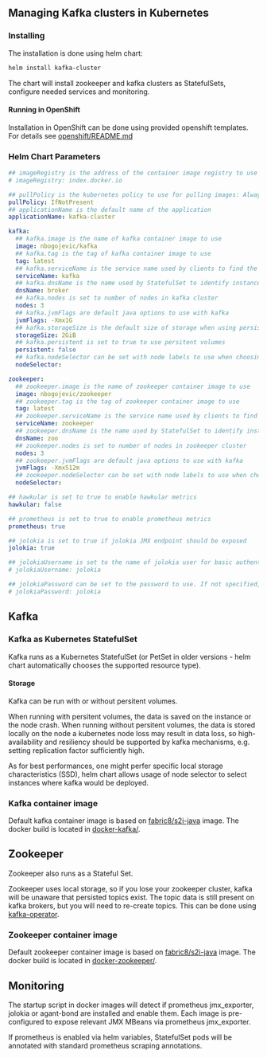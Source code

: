 ## Managing Kafka clusters in Kubernetes

### Installing

The installation is done using helm chart:

```bash
helm install kafka-cluster
``` 

The chart will install zookeeper and kafka clusters as StatefulSets, configure needed services and monitoring.

#### Running in OpenShift

Installation in OpenShift can be done using provided openshift templates. For details see [openshift/README.md](openshift/README.md)

### Helm Chart Parameters

```yaml
## imageRegistry is the address of the container image registry to use
# imageRegistry: index.docker.io

## pullPolicy is the kubernetes policy to use for pulling images: Always, IfNotPresent, Never
pullPolicy: IfNotPresent
## applicationName is the default name of the application
applicationName: kafka-cluster

kafka:
  ## kafka.image is the name of kafka container image to use
  image: nbogojevic/kafka
  ## kafka.tag is the tag of kafka container image to use
  tag: latest
  ## kafka.serviceName is the service name used by clients to find the cluster
  serviceName: kafka
  ## kafka.dnsName is the name used by StatefulSet to identify instances
  dnsName: broker
  ## kafka.nodes is set to number of nodes in kafka cluster
  nodes: 3
  ## kafka.jvmFlags are default java options to use with kafka
  jvmFlags: -Xmx1G
  ## kafka.storageSize is the default size of storage when using persistent volumes
  storageSize: 2GiB
  ## kafka.persistent is set to true to use persitent volumes
  persistent: false
  ## kafka.nodeSelector can be set with node labels to use when choosing nodes to deploy
  nodeSelector:

zookeeper:
  ## zookeeper.image is the name of zookeeper container image to use
  image: nbogojevic/zookeeper
  ## zookeeper.tag is the tag of zookeeper container image to use
  tag: latest
  ## zookeeper.serviceName is the service name used by clients to find the cluster
  serviceName: zookeeper
  ## zookeeper.dnsName is the name used by StatefulSet to identify instances
  dnsName: zoo
  ## zookeeper.nodes is set to number of nodes in zookeeper cluster
  nodes: 3 
  ## zookeeper.jvmFlags are default java options to use with kafka
  jvmFlags: -Xmx512m
  ## zookeeper.nodeSelector can be set with node labels to use when choosing nodes to deploy
  nodeSelector:     

## hawkular is set to true to enable hawkular metrics
hawkular: false   

## prometheus is set to true to enable prometheus metrics
prometheus: true

## jolokia is set to true if jolokia JMX endpoint should be exposed
jolokia: true

## jolokiaUsername is set to the name of jolokia user for basic authentication
# jolokiaUsername: jolokia

## jolokiaPassword can be set to the password to use. If not specified, a random password is generated
# jolokiaPassword: jolokia
```

## Kafka

### Kafka as Kubernetes StatefulSet

Kafka runs as a Kubernetes StatefulSet (or PetSet in older versions - helm chart automatically chooses the supported resource type). 

#### Storage

Kafka can be run with or without persitent volumes.

When running with persitent volumes, the data is saved on the instance or the node crash. When running without persitent volumes, the data is stored locally on the node a kubernetes node loss may result in data loss, so high-availability and resiliency should be supported by kafka mechanisms, e.g. setting replication factor sufficiently high.

As for best performances, one might perfer specific local storage characteristics (SSD), helm chart allows usage of node selector to select instances where kafka would be deployed.  

### Kafka container image

Default kafka container image is based on [fabric8/s2i-java](https://hub.docker.com/r/fabric8/s2i-java/) image. The docker build is located in [docker-kafka/](./docker-kafka/).

## Zookeeper

Zookeeper also runs as a Stateful Set.

Zookeeper uses local storage, so if you lose your zookeeper cluster, kafka will be unaware that persisted topics exist.
The topic data is still present on kafka brokers, but you will need to re-create topics. 
This can be done using [kafka-operator](https://github.com/nbogojevic/kafka-operator).

### Zookeeper container image

Default zookeeper container image is based on [fabric8/s2i-java](https://hub.docker.com/r/fabric8/s2i-java/) image. The docker build is located in [docker-zookeeper/](./docker-zookeeper/).

## Monitoring

The startup script in docker images will detect if prometheus jmx_exporter, jolokia or agant-bond are installed and enable them. Each image is pre-configured to expose relevant JMX MBeans 
via prometheus jmx_exporter.

If prometheus is enabled via helm variables, StatefulSet pods will be annotated with standard prometheus scraping annotations.

